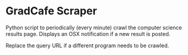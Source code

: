 # GradCafe Scraper

Python script to periodically (every minute) crawl the computer science results page.
Displays an OSX notification if a new result is posted. 

Replace the query URL if a different program needs to be crawled. 
